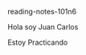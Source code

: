 reading-notes-101n6
<!--
# Titulo 2
## Titulo 3
### Titulo 4
##### Titulo 5
###### Titulo 6
-->
Hola soy Juan Carlos

Estoy Practicando
